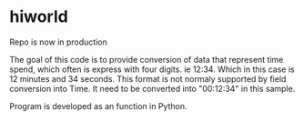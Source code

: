# hiworld
Repo is now in production

The goal of this code is to provide conversion of data that represent time spend, which often is express with four digits. ie 12:34. Which in this case is 12 minutes and 34 seconds. This format is not normaly supported by field conversion into Time. It need to be converted into "00:12:34" in this sample.

Program is developed as an function in Python.



